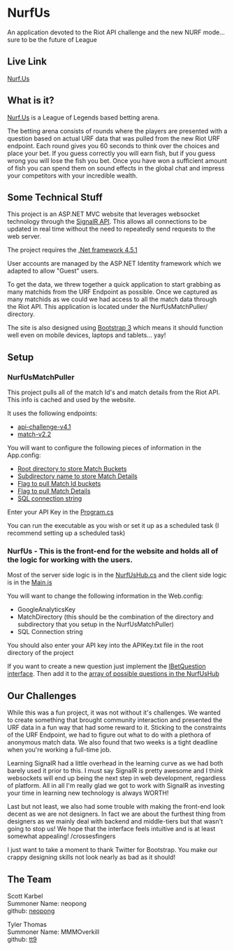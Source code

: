 # NurfUs
An application devoted to the Riot API challenge and the new NURF mode... sure to be the future of League

## Live Link

[Nurf.Us](http://Nurf.us)

## What is it?

[Nurf.Us](http://Nurf.us) is a League of Legends based betting arena.

The betting arena consists of rounds where the players are presented with a 
question based on actual URF data that was pulled from the new Riot URF endpoint.
Each round gives you 60 seconds to think over the choices and place your bet.
If you guess correctly you will earn fish, but if you guess wrong you will lose the fish you bet.
Once you have won a sufficient amount of fish you can spend them on sound effects in the
global chat and impress your competitors with your incredible wealth.

## Some Technical Stuff

This project is an ASP.NET MVC website that leverages websocket technology through
the [SignalR API](http://signalr.net/). This allows all connections to be
updated in real time without the need to repeatedly send requests to the web server.

The project requires the [.Net framework 4.5.1](http://www.microsoft.com/en-us/download/details.aspx?id=40779)

User accounts are managed by the ASP.NET Identity framework which we adapted to
allow "Guest" users.

To get the data, we threw together a quick application to start grabbing as many matchids
from the URF Endpoint as possible. Once we captured as many matchids as we could
we had access to all the match data through the Riot API. This application is 
located under the NurfUsMatchPuller/ directory.

The site is also designed using [Bootstrap 3](http://getbootstrap.com/) which means it should function
well even on mobile devices, laptops and tablets... yay!

## Setup

### NurfUsMatchPuller 

This project pulls all of the match Id's and match details from the Riot API. This info is cached and used by the website.

It uses the following endpoints:
* [api-challenge-v4.1](https://developer.riotgames.com/api/methods#!/980/3340)
* [match-v2.2](https://developer.riotgames.com/api/methods#!/967/3313)

You will want to configure the following pieces of information in the App.config:
* [Root directory to store Match Buckets](https://github.com/neopong/NurfUs/blob/master/NurfUsMatchPuller/NurfUsMatchPuller/App.config#L8)
* [Subdirectory name to store Match Details](https://github.com/neopong/NurfUs/blob/master/NurfUsMatchPuller/NurfUsMatchPuller/App.config#L9)
* [Flag to pull Match Id buckets](https://github.com/neopong/NurfUs/blob/master/NurfUsMatchPuller/NurfUsMatchPuller/App.config#L10)
* [Flag to pull Match Details](https://github.com/neopong/NurfUs/blob/master/NurfUsMatchPuller/NurfUsMatchPuller/App.config#L11)
* [SQL connection string](https://github.com/neopong/NurfUs/blob/master/NurfUsMatchPuller/NurfUsMatchPuller/App.config#L27)

Enter your API Key in the [Program.cs](https://github.com/neopong/NurfUs/blob/master/NurfUsMatchPuller/NurfUsMatchPuller/Program.cs#L20)

You can run the executable as you wish or set it up as a scheduled task (I recommend setting up a scheduled task)

### NurfUs - This is the front-end for the website and holds all of the logic for working with the users. 

Most of the server side logic is in the [NurfUsHub.cs](https://github.com/neopong/NurfUs/blob/master/NurfUs/NurfUs/Hubs/NurfUsHub.cs)
and the client side logic is in the [Main.js](https://github.com/neopong/NurfUs/blob/master/NurfUs/NurfUs/Scripts/Page/Main.js)

You will want to change the following information in the Web.config:
* GoogleAnalyticsKey
* MatchDirectory (this should be the combination of the directory and subdirectory that you setup in the NurfUsMatchPuller)
* SQL Connection string

You should also enter your API key into the APIKey.txt file in the root directory of the project

If you want to create a new question just implement the [IBetQuestion interface](https://github.com/neopong/NurfUs/blob/master/NurfUs/NurfUs/Classes/Betting/Questions/IBetQuestion.cs).
Then add it to the [array of possible questions in the NurfUsHub](https://github.com/neopong/NurfUs/blob/master/NurfUs/NurfUs/Hubs/NurfUsHub.cs#L69)

## Our Challenges

While this was a fun project, it was not without it's challenges. We wanted to
create something that brought community interaction and presented the URF data
in a fun way that had some reward to it. Sticking to the constraints of the URF 
Endpoint, we had to figure out what to do with a plethora of anonymous match data.
We also found that two weeks is a tight deadline when you're working a full-time job.

Learning SignalR had a little overhead in the learning curve as we had both barely used it prior to this.
I must say SignalR is pretty awesome and I think websockets will end up being the next step in web development, regardless of platform.
All in all I'm really glad we got to work with SignalR as investing your time in learning new technology is always WORTH!

Last but not least, we also had some trouble with making the front-end look decent as we are not designers.
In fact we are about the furthest thing from designers as we mainly deal with backend and middle-tiers but that wasn't going to stop us!
We hope that the interface feels intuitive and is at least somewhat appealing! /crossesfingers

I just want to take a moment to thank Twitter for Bootstrap. You make our crappy designing skills not look nearly as bad as it should!

## The Team

Scott Karbel 
<br />
	Summoner Name: neopong 
<br />
	github: [neopong](https://github.com/neopong)


Tyler Thomas 
<br />
	Summoner Name: MMMOverkill 
<br />
	github: [tt9](https://github.com/tt9)

